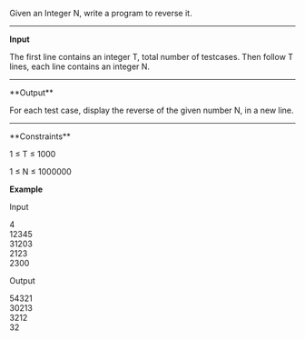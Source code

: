 Given an Integer N, write a program to reverse it.
<hr>

**Input**

The first line contains an integer T, total number of testcases. Then follow T lines, each line contains an integer N.
<hr>
**Output**

For each test case, display the reverse of the given number N, in a new line.
<hr>
**Constraints**

1 ≤ T ≤ 1000

1 ≤ N ≤ 1000000

**Example**

Input

4<br>
12345<br>
31203<br>
2123<br>
2300<br>

Output

54321<br>
30213<br>
3212<br>
32<br>
